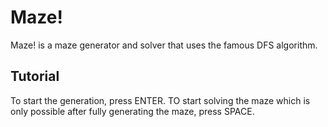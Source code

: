 # Maze!
Maze! is a maze generator and solver that uses the famous DFS algorithm.

## Tutorial
To start the generation, press ENTER.
TO start solving the maze which is only possible after fully generating the maze, press SPACE.
